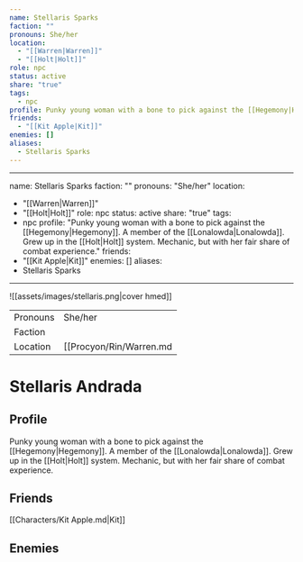```yaml
---
name: Stellaris Sparks
faction: ""
pronouns: She/her
location:
  - "[[Warren|Warren]]"
  - "[[Holt|Holt]]"
role: npc
status: active
share: "true"
tags:
  - npc
profile: Punky young woman with a bone to pick against the [[Hegemony|Hegemony]]. A member of the [[Lonalowda|Lonalowda]]. Grew up in the [[Holt|Holt]] system. Mechanic, but with her fair share of combat experience.
friends:
  - "[[Kit Apple|Kit]]"
enemies: []
aliases:
  - Stellaris Sparks
---
```

---
name: Stellaris Sparks
faction: ""
pronouns: "She/her"
location: 
  - "[[Warren|Warren]]"
  - "[[Holt|Holt]]"
role: npc
status: active
share: "true"
tags:
  - npc
profile: "Punky young woman with a bone to pick against the [[Hegemony|Hegemony]]. A member of the [[Lonalowda|Lonalowda]]. Grew up in the [[Holt|Holt]] system. Mechanic, but with her fair share of combat experience."
friends: 
  - "[[Kit Apple|Kit]]"
enemies: []
aliases:
  - Stellaris Sparks
---

![[assets/images/stellaris.png|cover hmed]]

|  |  |
| ---- | ---- |
| Pronouns | She/her |
| Faction |  |
| Location | [[Procyon/Rin/Warren.md|Warren]],[[Procyon/Holt.md|Holt]] |


# Stellaris Andrada
## Profile
Punky young woman with a bone to pick against the [[Hegemony|Hegemony]]. A member of the [[Lonalowda|Lonalowda]]. Grew up in the [[Holt|Holt]] system. Mechanic, but with her fair share of combat experience.

## Friends
[[Characters/Kit Apple.md|Kit]]

## Enemies


